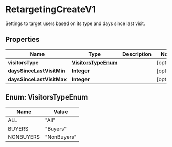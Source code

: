 

# RetargetingCreateV1

Settings to target users based on its type and days since last visit.

## Properties

| Name | Type | Description | Notes |
|------------ | ------------- | ------------- | -------------|
|**visitorsType** | [**VisitorsTypeEnum**](#VisitorsTypeEnum) |  |  [optional] |
|**daysSinceLastVisitMin** | **Integer** |  |  [optional] |
|**daysSinceLastVisitMax** | **Integer** |  |  [optional] |



## Enum: VisitorsTypeEnum

| Name | Value |
|---- | -----|
| ALL | &quot;All&quot; |
| BUYERS | &quot;Buyers&quot; |
| NONBUYERS | &quot;NonBuyers&quot; |




